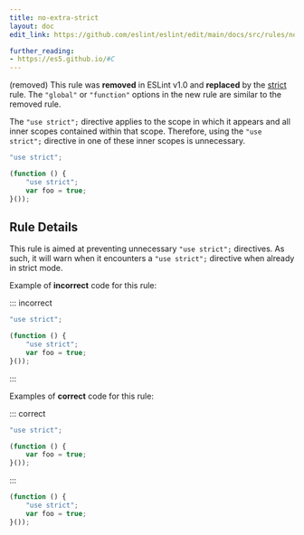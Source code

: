 ```yaml
---
title: no-extra-strict
layout: doc
edit_link: https://github.com/eslint/eslint/edit/main/docs/src/rules/no-extra-strict.md

further_reading:
- https://es5.github.io/#C
---
```



(removed) This rule was **removed** in ESLint v1.0 and **replaced** by the [strict](strict) rule. The `"global"` or `"function"` options in the new rule are similar to the removed rule.

The `"use strict";` directive applies to the scope in which it appears and all inner scopes contained within that scope. Therefore, using the `"use strict";` directive in one of these inner scopes is unnecessary.

```js
"use strict";

(function () {
    "use strict";
    var foo = true;
}());
```

## Rule Details

This rule is aimed at preventing unnecessary `"use strict";` directives. As such, it will warn when it encounters a `"use strict";` directive when already in strict mode.

Example of **incorrect** code for this rule:

::: incorrect

```js
"use strict";

(function () {
    "use strict";
    var foo = true;
}());
```

:::

Examples of **correct** code for this rule:

::: correct

```js
"use strict";

(function () {
    var foo = true;
}());
```

:::

```js
(function () {
    "use strict";
    var foo = true;
}());
```
